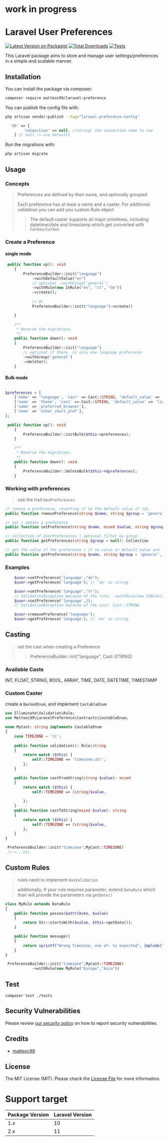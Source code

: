 #  

# work in progress

# Laravel User Preferences

[![Latest Version on Packagist](https://img.shields.io/packagist/v/matteoc99/laravel-preference.svg?style=flat-square)](https://packagist.org/packages/matteoc99/laravel-preference)
[![Total Downloads](https://img.shields.io/packagist/dt/matteoc99/laravel-preference.svg?style=flat-square)](https://packagist.org/packages/matteoc99/laravel-preference)
[![Tests](https://github.com/matteoc99/laravel-preference/actions/workflows/tests.yml/badge.svg)](https://github.com/matteoc99/laravel-preference/actions/workflows/tests.yml)

This Laravel package aims to store and manage user settings/preferences in a simple and scalable manner.

## Installation

You can install the package via composer:

```bash
composer require matteoc99/laravel-preference
```

You can publish the config file with:

```bash
php artisan vendor:publish --tag="laravel-preference-config"
```

```php
  'db' => [
        'connection' => null, //string: the connection name to use 
    ] // null -> use defaults
```

Run the migrations with:

```bash
php artisan migrate
```

## Usage

### Concepts

> Preferences are defined by their name, and optionally grouped

> Each preference has at least a name and a caster. For additional validation you can add you custom Rule object
>> The default caster supports all major primitives, including datetime/date and timestamp which get converted
> > with `Carbon/Carbon`

### Create a Preference
#### single mode
```php
 public function up(): void
    {
        PreferenceBuilder::init("language")
            ->withDefaultValue("en")
            // optional ->withGroup('general')
            ->withRule(new InRule("en", "it", "de"))
            ->create();
            
            // Or
            PreferenceBuilder::init("language")->create()

    }

    /**
     * Reverse the migrations.
     */
    public function down(): void
    {
        PreferenceBuilder::init("language")
        // optional if there  is only one language preference
        ->withGroup('general')
        ->delete();
    }
```
#### Bulk mode

```php

$preferences = [
    ['name' => 'language', 'cast' => Cast::STRING, 'default_value' => 'en', 'rule'=> new InRule("en", "it", "de"), 'group' => 'general'],
    ['name' => 'theme', 'cast' => Cast::STRING, 'default_value' => 'light'], 
    ['name' => 'preferred_browser'], 
    ['name' => 'other_short_pref'], 
];

 public function up(): void
    {
        PreferenceBuilder::initBulk($this->preferences);
    }

    /**
     * Reverse the migrations.
     */
    public function down(): void
    {
        PreferenceBuilder::deleteBulk($this->$preferences); 
    }
```

### Working with preferences

> use the trait `HasPreferences`

```php
// remove a preference, reverting it to the default value if set.
public function removePreference(string $name, string $group = 'general'): void

// set / update a preference 
public function setPreference(string $name, mixed $value, string $group = 'general'): void

// collection of UserPreferences | optional filter by group    
public function getPreferences(string $group = null): Collection

// get the value of the preference | if no value or default_value are found, returns $default
public function getPreference(string $name, string $group = 'general', mixed $default = null): mixed
```

### Examples

```php
    $user->setPreference('language',"de");
    $user->getPreference('language'); // 'de' as string

    $user->setPreference('language',"fr"); 
    // ValidationException because of the rule: ->withRule(new InRule(["en","it","de"]))
    $user->setPreference('language',2); 
    // ValidationException because of the cast: Cast::STRING

    $user->removePreference('language'); 
    $user->getPreference('language'); // 'en' as string
```

## Casting

> set the cast when creating a Preference
>> PreferenceBuilder::init("language", Cast::STRING)

### Available Casts

INT, FLOAT, STRING, BOOL, ARRAY, TIME, DATE, DATETIME, TIMESTAMP

### Custom Caster

create a `BackedEnum`, and implement `CastableEnum`

```php
use Illuminate\Validation\Rule;
use Matteoc99\LaravelPreference\Contracts\CastableEnum;

enum MyCast: string implements CastableEnum
{
    case TIMEZONE = 'tz';
 
    public function validation(): Rule|string
    {
        return match ($this) {
            self::TIMEZONE => 'timezone:all',
        };
    }

    public function castFromString(string $value): mixed
    {
        return match ($this) {
            self::TIMEZONE => (string)$value,
        
        };
    }
    public function castToString(mixed $value): string
    {
        return match ($this) {
            self::TIMEZONE => (string)$value,
        };
    } 
}

 PreferenceBuilder::init("timezone",MyCast::TIMEZONE)
 //->...etc

```

## Custom Rules

> rules need to implement `HasValidation`

> additionally, if your rule requires parameter, extend `DataRule`
>  which than will provide the parameters via `getData()`


```php
class MyRule extends DataRule
{
    public function passes($attribute, $value)
    {
        return Str::startsWith($value, $this->getData());
    }

    public function message()
    {
        return sprintf("Wrong Timezone, one of: %s expected", implode(", ",$this->getData()));
    }
}

 PreferenceBuilder::init("timezone",MyCast::TIMEZONE)
            ->withRule(new MyRule("Europe","Asia"))
```

## Test

`composer test ./tests`

## Security Vulnerabilities

Please review [our security policy](SECURITY.md) on how to report security vulnerabilities.

## Credits

- [matteoc99](https://github.com/mattoc99)

## License

The MIT License (MIT). Please check the [License File](LICENSE) for more information.

# Support target

| Package Version | Laravel Version |
|-----------------|-----------------|
| 1.x             | 10              |
| 2.x             | 11              |